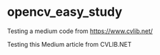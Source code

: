 # opencv_easy_study
Testing a medium code from https://www.cvlib.net/

Testing this Medium article from CVLIB.NET 

